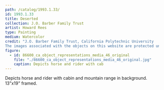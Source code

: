 ```yaml
---
path: /catalog/1993.1.33/
id: 1993.1.33
title: Deserted 
collection: J.O. Barber Family Trust
artist: Howard Rees
type: Painting
medium: Watercolor
credit: "J.O. Barber Family Trust, California Polytechnic University
The images associated with the objects on this website are protected under United States copyright laws. We are pleased to share these materials as an educational resource for the public for non-commercial, educational and personal use only, or for fair use as defined by law."
figure:
  - id: 86600_ca_object_representations_media_46_original
    file: "./86600_ca_object_representations_media_46_original.jpg"
    caption: Depicts horse and rider with cab
---
```

Depicts horse and rider with cabin and mountain range in background. 
13"x19"
framed.
